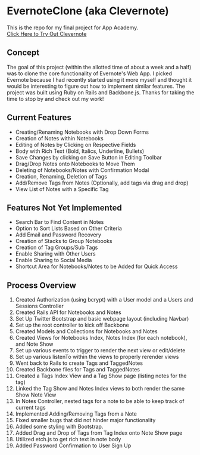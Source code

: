 # EvernoteClone (aka Clevernote)
This is the repo for my final project for App Academy.  
[Click Here to Try Out Clevernote](http://clevernote.alberthung.net)

## Concept
The goal of this project (within the allotted time of about a week and a half) was to clone the core functionality of Evernote's Web App. I picked Evernote because I had recently started using it more myself and thought it would be interesting to figure out how to implement similar features. The project was built using Ruby on Rails and Backbone.js. Thanks for taking the time to stop by and check out my work!

## Current Features
* Creating/Renaming Notebooks with Drop Down Forms
* Creation of Notes within Notebooks
* Editing of Notes by Clicking on Respective Fields
* Body with Rich Text (Bold, Italics, Underline, Bullets)
* Save Changes by clicking on Save Button in Editing Toolbar
* Drag/Drop Notes onto Notebooks to Move Them
* Deleting of Notebooks/Notes with Confirmation Modal
* Creation, Renaming, Deletion of Tags
* Add/Remove Tags from Notes (Optionally, add tags via drag and drop)
* View List of Notes with a Specific Tag

## Features Not Yet Implemented
* Search Bar to Find Content in Notes
* Option to Sort Lists Based on Other Criteria
* Add Email and Password Recovery
* Creation of Stacks to Group Notebooks
* Creation of Tag Groups/Sub Tags
* Enable Sharing with Other Users
* Enable Sharing to Social Media
* Shortcut Area for Notebooks/Notes to be Added for Quick Access


## Process Overview
1. Created Authorization (using bcrypt) with a User model and a Users and Sessions Controller
2. Created Rails API for Notebooks and Notes
3. Set Up Twitter Bootstrap and basic webpage layout (including Navbar)
4. Set up the root controller to kick off Backbone
5. Created Models and Collections for Notebooks and Notes
6. Created Views for Notebooks Index, Notes Index (for each notebook), and Note Show
7. Set up various events to trigger to render the next view or edit/delete
8. Set up various listenTo within the views to properly rerender views
9. Went back to Rails to create Tags and TaggedNotes
10. Created Backbone files for Tags and TaggedNotes
11. Created a Tags Index View and a Tag Show page (listing notes for the tag)
12. Linked the Tag Show and Notes Index views to both render the same Show Note View
13. In Notes Controller, nested tags for a note to be able to keep track of current tags
14. Implemented Adding/Removing Tags from a Note
15. Fixed smaller bugs that did not hinder major functionality
16. Added some styling with Bootstrap.
17. Added Drag and Drop of Tags from Tag Index onto Note Show page
18. Utilized etch.js to get rich text in note body
19. Added Password Confirmation to User Sign Up

